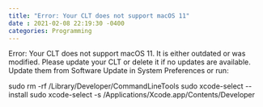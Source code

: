 ```yaml
---
title: "Error: Your CLT does not support macOS 11"
date : 2021-02-08 22:19:30 -0400
categories: Programming
---
```


Error: Your CLT does not support macOS 11. It is either outdated or was modified. Please update your CLT or delete it if no updates are available. Update them from Software Update in System Preferences or run:


sudo rm -rf /Library/Developer/CommandLineTools
sudo xcode-select --install
sudo xcode-select -s /Applications/Xcode.app/Contents/Developer


